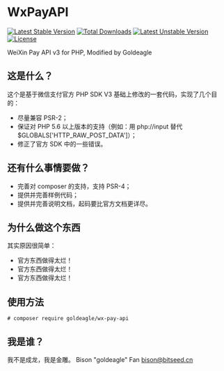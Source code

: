 # WxPayAPI
[![Latest Stable Version](https://poser.pugx.org/goldeagle/wx-pay-api/v/stable)](https://packagist.org/packages/goldeagle/wx-pay-api)
[![Total Downloads](https://poser.pugx.org/goldeagle/wx-pay-api/downloads)](https://packagist.org/packages/goldeagle/wx-pay-api)
[![Latest Unstable Version](https://poser.pugx.org/goldeagle/wx-pay-api/v/unstable)](https://packagist.org/packages/goldeagle/wx-pay-api)
[![License](https://poser.pugx.org/goldeagle/wx-pay-api/license)](https://packagist.org/packages/goldeagle/wx-pay-api)

WeiXin Pay API v3 for PHP, Modified by Goldeagle

## 这是什么？
这个是基于微信支付官方 PHP SDK V3 基础上修改的一套代码，实现了几个目的：
* 尽量兼容 PSR-2；
* 保证对 PHP 5.6 以上版本的支持（例如：用 php://input 替代 $GLOBALS['HTTP_RAW_POST_DATA']）；
* 修正了官方 SDK 中的一些错误。

## 还有什么事情要做？
* 完善对 composer 的支持，支持 PSR-4；
* 提供并完善样例代码；
* 提供并完善说明文档，起码要比官方文档更详尽。

## 为什么做这个东西
其实原因很简单：
* 官方东西做得太烂！
* 官方东西做得太烂！
* 官方东西做得太烂！

## 使用方法
`# composer require goldeagle/wx-pay-api`

## 我是谁？
我不是成龙，我是金雕。
Bison "goldeagle" Fan <bison@bitseed.cn>
